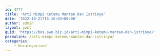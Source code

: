 ```yaml
---
id: 4777
title: 'Arti Mimpi Ketemu Mantan Dan Istrinya'
date: '2022-10-21T16:10:03+00:00'
author: admin
layout: post
guid: 'https://bos.awn.biz.id/arti-mimpi-ketemu-mantan-dan-istrinya/'
permalink: /arti-mimpi-ketemu-mantan-dan-istrinya/
categories:
    - Uncategorized
---
```


